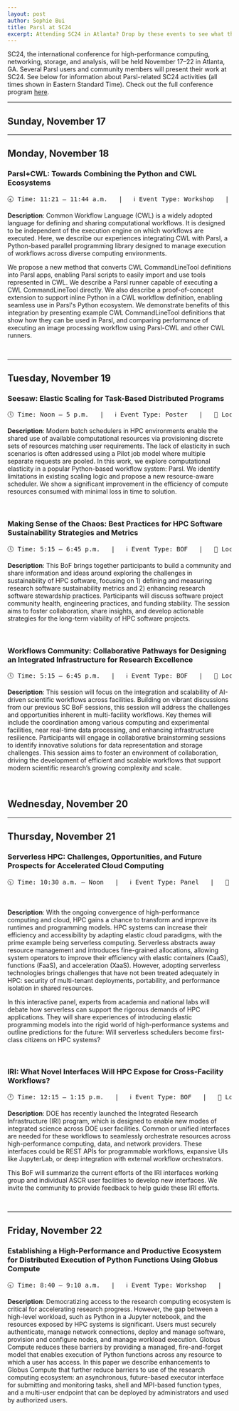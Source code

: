 ```yaml
---
layout: post
author: Sophie Bui
title: Parsl at SC24
excerpt: Attending SC24 in Atlanta? Drop by these events to see what the Parsl community is up to. 
---
```


SC24, the international conference for high-performance computing, networking, storage, and analysis, will be held November 17–22 in Atlanta, GA. Several Parsl users and community members will present their work at SC24. See below for information about Parsl-related SC24 activities (all times shown in Eastern Standard Time). Check out the full conference program <a href="https://sc24.conference-program.com/" target="_blank">here</a>.

<hr>

## Sunday, November 17

<hr>

## Monday, November 18

### Parsl+CWL: Towards Combining the Python and CWL Ecosystems
<pre>🕣 Time: 11:21 – 11:44 a.m.   |   ℹ️ Event Type: Workshop   |   📍 Location: <a href="https://sc24.conference-program.com/?post_type=page&p=20&location=rB302" target="_blank">B302</a>   |   🔗 <a href="https://sc24.conference-program.com/presentation/?id=ws_worksp114&sess=sess756" target="_blank">More details</a>   </pre>
<p><strong>Description</strong>: Common Workflow Language (CWL) is a widely adopted language for defining and sharing computational workflows. It is designed to be independent of the execution engine on which workflows are executed. Here, we describe our experiences integrating CWL with Parsl, a Python-based parallel programming library designed to manage execution of workflows across diverse computing environments.

We propose a new method that converts CWL CommandLineTool definitions into Parsl apps, enabling Parsl scripts to easily import and use tools represented in CWL. We describe a Parsl runner capable of executing a CWL CommandLineTool directly. We also describe a proof-of-concept extension to support inline Python in a CWL workflow definition, enabling seamless use in Parsl's Python ecosystem. We demonstrate benefits of this integration by presenting example CWL CommandLineTool definitions that show how they can be used in Parsl, and comparing performance of executing an image processing workflow using Parsl-CWL and other CWL runners.</p>
<br>

<hr>

## Tuesday, November 19

### Seesaw: Elastic Scaling for Task-Based Distributed Programs
<pre>🕔 Time: Noon – 5 p.m.   |   ℹ️ Event Type: Poster   |   📍 Location: <a href="https://sc24.conference-program.com/?post_type=page&p=20&location=rB302-B305">B302-B305</a>   |   📝 Author: Matthew Chung, UC Riverside </pre>
<p><strong>Description</strong>: Modern batch schedulers in HPC environments enable the shared use of available computational resources via provisioning discrete sets of resources matching user requirements. The lack of elasticity in such scenarios is often addressed using a Pilot job model where multiple separate requests are pooled. In this work, we explore computational elasticity in a popular Python-based workflow system: Parsl. We identify limitations in existing scaling logic and propose a new resource-aware scheduler. We show a significant improvement in the efficiency of compute resources consumed with minimal loss in time to solution.</p>
<br>

### Making Sense of the Chaos: Best Practices for HPC Software Sustainability Strategies and Metrics
<pre>🕔 Time: 5:15 – 6:45 p.m.   |   ℹ️ Event Type: BOF   |   📍 Location: <a href="https://sc24.conference-program.com/?post_type=page&p=20&location=rB210" target="_blank">B210</a>   |   🔗 <a href="https://sc24.conference-program.com/presentation/?id=bof181&sess=sess622" target="_blank">More details</a>   </pre>
<p><strong>Description</strong>: This BoF brings together participants to build a community and share information and ideas around exploring the challenges in sustainability of HPC software, focusing on 1) defining and measuring research software sustainability metrics and 2) enhancing research software stewardship practices. Participants will discuss software project community health, engineering practices, and funding stability. The session aims to foster collaboration, share insights, and develop actionable strategies for the long-term viability of HPC software projects.</p>
<br>

### Workflows Community: Collaborative Pathways for Designing an Integrated Infrastructure for Research Excellence
<pre>🕔 Time: 5:15 – 6:45 p.m.   |   ℹ️ Event Type: BOF   |   📍 Location: <a href="https://sc24.conference-program.com/?post_type=page&p=20&location=rB212" target="_blank">B212</a>   |   🔗 <a href="https://sc24.conference-program.com/presentation/?id=bof206&sess=sess632" target="_blank">More details</a>   </pre>
<p><strong>Description</strong>: This session will focus on the integration and scalability of AI-driven scientific workflows across facilities. Building on vibrant discussions from our previous SC BoF sessions, this session will address the challenges and opportunities inherent in multi-facility workflows. Key themes will include the coordination among various computing and experimental facilities, near real-time data processing, and enhancing infrastructure resilience. Participants will engage in collaborative brainstorming sessions to identify innovative solutions for data representation and storage challenges. This session aims to foster an environment of collaboration, driving the development of efficient and scalable workflows that support modern scientific research’s growing complexity and scale.</p>
<br>

## Wednesday, November 20

<hr>

## Thursday, November 21

### Serverless HPC: Challenges, Opportunities, and Future Prospects for Accelerated Cloud Computing
<pre>🕥 Time: 10:30 a.m. – Noon   |   ℹ️ Event Type: Panel   |   📍 Location: <a href="https://sc24.conference-program.com/?post_type=page&p=20&location=rB313B-B314" target="_blank">B313B-B314</a>   |   🔗 <a href="https://sc24.conference-program.com/presentation/?id=pan108&sess=sess452" target="_blank">More details</a>   </pre>
</br>
<p><strong>Description</strong>: With the ongoing convergence of high-performance computing and cloud, HPC gains a chance to transform and improve its runtimes and programming models. HPC systems can increase their efficiency and accessibility by adapting elastic cloud paradigms, with the prime example being serverless computing. Serverless abstracts away resource management and introduces fine-grained allocations, allowing system operators to improve their efficiency with elastic containers (CaaS), functions (FaaS), and acceleration (XaaS). However, adopting serverless technologies brings challenges that have not been treated adequately in HPC: security of multi-tenant deployments, portability, and performance isolation in shared resources.

In this interactive panel, experts from academia and national labs will debate how serverless can support the rigorous demands of HPC applications. They will share experiences of introducing elastic programming models into the rigid world of high-performance systems and outline predictions for the future: Will serverless schedulers become first-class citizens on HPC systems?</p>
<br>

### IRI: What Novel Interfaces Will HPC Expose for Cross-Facility Workflows?
<pre>🕛 Time: 12:15 – 1:15 p.m.   |   ℹ️ Event Type: BOF   |   📍 Location: <a href="https://sc24.conference-program.com/?post_type=page&p=20&location=rB311" target="_blank">B311</a>   |   🔗 <a href="https://sc24.conference-program.com/presentation/?id=bof218&sess=sess670" target="_blank">More details</a>   </pre>
<p><strong>Description</strong>: DOE has recently launched the Integrated Research Infrastructure (IRI) program, which is designed to enable new modes of integrated science across DOE user facilities. Common or unified interfaces are needed for these workflows to seamlessly orchestrate resources across high-performance computing, data, and network providers. These interfaces could be REST APIs for programmable workflows, expansive UIs like JupyterLab, or deep integration with external workflow orchestrators.

This BoF will summarize the current efforts of the IRI interfaces working group and individual ASCR user facilities to develop new interfaces. We invite the community to provide feedback to help guide these IRI efforts.</p>
<br>

<hr>

## Friday, November 22

### Establishing a High-Performance and Productive Ecosystem for Distributed Execution of Python Functions Using Globus Compute
<pre>🕣 Time: 8:40 – 9:10 a.m.   |   ℹ️ Event Type: Workshop   |   📍 Location: <a href="https://sc24.conference-program.com/?post_type=page&p=20&location=rB311" target="_blank">B311</a>   |   🔗 <a href="https://sc24.conference-program.com/?post_type=page&p=20&location=rB311" target="_blank">More details</a>   </pre>
<p><strong>Description</strong>: Democratizing access to the research computing ecosystem is critical for accelerating research progress. However, the gap between a high-level workload, such as Python in a Jupyter notebook, and the resources exposed by HPC systems is significant. Users must securely authenticate, manage network connections, deploy and manage software, provision and configure nodes, and manage workload execution. Globus Compute reduces these barriers by providing a managed, fire-and-forget model that enables execution of Python functions across any resource to which a user has access. In this paper we describe enhancements to Globus Compute that further reduce barriers to use of the research computing ecosystem: an asynchronous, future-based executor interface for submitting and monitoring tasks, shell and MPI-based function types, and a multi-user endpoint that can be deployed by administrators and used by authorized users.</p>
